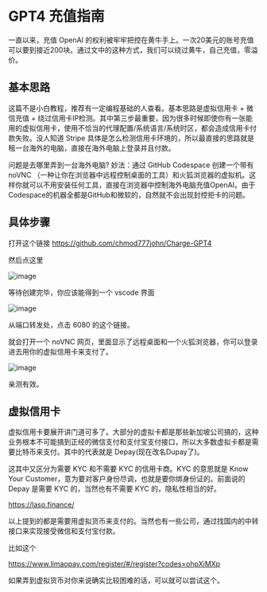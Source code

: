 # GPT4 充值指南
一直以来，充值 OpenAI 的权利被牢牢把控在黄牛手上。一次20美元的账号充值可以要到接近200块。通过文中的这种方式，我们可以绕过黄牛，自己充值，零溢价。
## 基本思路
这篇不是小白教程，推荐有一定编程基础的人查看。基本思路是虚拟信用卡 + 微信充值 + 绕过信用卡IP检测。其中第三步最重要，因为很多时候即使你有一张能用的虚拟信用卡，使用不恰当的代理配置/系统语言/系统时区，都会造成信用卡付款失败。没人知道 Stripe 具体是怎么检测信用卡环境的，所以最直接的思路就是租一台海外的电脑，直接在海外电脑上登录并且付款。

问题是去哪里弄到一台海外电脑? 妙法：通过 GitHub Codespace 创建一个带有 noVNC （一种让你在浏览器中远程控制桌面的工具）和火狐浏览器的虚拟机。这样你就可以不用安装任何工具，直接在浏览器中控制海外电脑充值OpenAI。由于Codespace的机器全都是GitHub和微软的，自然就不会出现封控拒卡的问题。

## 具体步骤
打开这个链接 https://github.com/chmod777john/Charge-GPT4

然后点这里

![image](https://github.com/chmod777john/Charge-GPT4/assets/146207719/ae3d3393-c859-4a42-ab23-70f046ec56b3)

等待创建完毕，你应该能得到一个 vscode 界面

![image](https://github.com/chmod777john/Charge-GPT4/assets/146207719/50e6ca25-d1a5-4872-ba8e-7fc7ff8aa351)


从端口转发处，点击 6080 的这个链接。

就会打开一个 noVNC 网页，里面显示了远程桌面和一个火狐浏览器，你可以登录进去用你的虚拟信用卡来支付了。

![image](https://github.com/chmod777john/Charge-GPT4/assets/146207719/6b8d1c17-261a-4eb8-88ab-2e3ff9210dd7)


亲测有效。

## 虚拟信用卡
虚拟信用卡要展开讲门道可多了。大部分的虚拟卡都是那些新加坡公司搞的，这种业务根本不可能搞到正经的微信支付和支付宝支付接口，所以大多数虚拟卡都是需要比特币来支付。其中的代表就是 Depay(现在改名Dupay了)。

这其中又区分为需要 KYC 和不需要 KYC 的信用卡商。KYC 的意思就是 Know Your Customer，意为要对客户身份尽调，也就是要你绑身份证的。前面说的 Depay 是需要 KYC 的，当然也有不需要 KYC 的，隐私性相当的好。

https://laso.finance/

以上提到的都是需要用虚拟货币来支付的。当然也有一些公司，通过找国内的中转接口来实现接受微信和支付宝付款。

比如这个

https://www.limaopay.com/register/#/register?codes=ohpXiMXp

如果弄到虚拟货币对你来说确实比较困难的话，可以就可以尝试这个。

